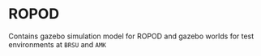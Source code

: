 # ROPOD
Contains gazebo simulation model for ROPOD and gazebo worlds for test environments at `BRSU` and `AMK`
